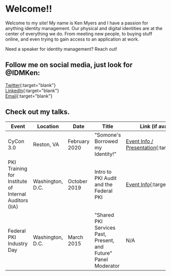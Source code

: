 # Welcome!!

Welcome to my site! My name is Ken Myers and I have a passion for anything identity management. Our physical and digital identities are at the center of everything we do. From meeting new people, to buying stuff online, and even trying to gain access to an application at work.

Need a speaker for identity management? Reach out!

## Follow me on social media, just look for @IDMKen:
[Twitter](https://twitter.com/IDMKen){:target="blank"}  
[LinkedIn](https://www.linkedin.com/in/idmken/){:target="blank"}  
[Email](mailto:mail@myers.guru){:target="blank"}  

## Check out my talks.
| Event | Location | Date | Title | Link (if available) |
| ----- | -------- | ---- | ----- | ------------------- |
| CyCon 3.0 | Reston, VA | February 2020 | "Somone's Borrowed my Identity!" | [Event Info / Presentation](/talks/2002-cycon3.md){:target="blank"} |
| PKI Training for Institute of Internal Auditors (IIA) | Washington, D.C. | October 2019 | Intro to PKI Audit and the Federal PKI | [Event Info](/talks/1910-pkiaudit){:target="blank"} |
| Federal PKI Industry Day | Washington, D.C. | March 2015 | "Shared PKI Services Past, Present, and Future" Panel Moderator | N/A |
